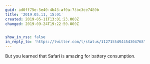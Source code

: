 ```yaml
---
guid: ad0ff75e-5e40-4b43-af0a-73bc3ee7480b
title: '2019.05.11, 15:01'
created: 2019-05-11T13:01:23.000Z
changed: 2019-09-24T19:22:50.000Z


show_in_rss: false
in_reply_to: 'https://twitter.com/t/status/1127155494454304768'
---
```


But you learned that Safari is amazing for battery consumption. 
